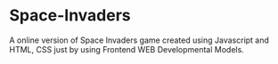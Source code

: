 # Space-Invaders
A online version of Space Invaders game created  using  Javascript and HTML, CSS just by using Frontend WEB Developmental Models.
